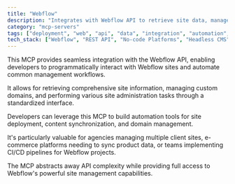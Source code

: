 ```yaml
---
title: "Webflow"
description: "Integrates with Webflow API to retrieve site data, manage domains, and automate site management tasks."
category: "mcp-servers"
tags: ["deployment", "web", "api", "data", "integration", "automation", "site management", "e-commerce", "CI/CD"]
tech_stack: ["Webflow", "REST API", "No-code Platforms", "Headless CMS", "Site Management", "Automation Tools"]
---
```


This MCP provides seamless integration with the Webflow API, enabling developers to programmatically interact with Webflow sites and automate common management workflows. 

It allows for retrieving comprehensive site information, managing custom domains, and performing various site administration tasks through a standardized interface.

Developers can leverage this MCP to build automation tools for site deployment, content synchronization, and domain management. 

It's particularly valuable for agencies managing multiple client sites, e-commerce platforms needing to sync product data, or teams implementing CI/CD pipelines for Webflow projects. 

The MCP abstracts away API complexity while providing full access to Webflow's powerful site management capabilities.